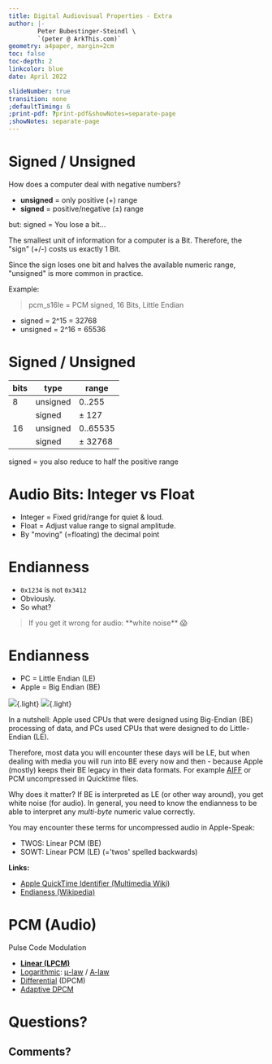 ```yaml
---
title: Digital Audiovisual Properties - Extra
author: |-
        Peter Bubestinger-Steindl \
        `(peter @ ArkThis.com)`
geometry: a4paper, margin=2cm
toc: false
toc-depth: 2
linkcolor: blue
date: April 2022

slideNumber: true
transition: none
;defaultTiming: 6
;print-pdf: ?print-pdf&showNotes=separate-page
;showNotes: separate-page
---
```



# Signed / Unsigned

How does a computer deal with negative numbers?

  * **unsigned** = only positive (+) range
  * **signed** = positive/negative (±) range

but: signed = You lose a bit...

<aside class="notes">
The smallest unit of information for a computer is a Bit.
Therefore, the "sign" (+/-) costs us exactly 1 Bit.

Since the sign loses one bit and halves the available numeric range, "unsigned"
is more common in practice.

Example:

> pcm_s16le = PCM signed, 16 Bits, Little Endian

  * signed = 2^15 = 32768
  * unsigned = 2^16 = 65536
</aside>



# Signed / Unsigned

| bits      | type      | range    |
| --------- | --------- | -------- |
| 8         | unsigned  | 0..255   |
|           | signed    | ± 127    |
| 16        | unsigned  | 0..65535 |
|           | signed    | ± 32768  |

signed = you also reduce to half the positive range



# Audio Bits: Integer vs Float

  * Integer = Fixed grid/range for quiet &amp; loud.
  * Float = Adjust value range to signal amplitude.
  * By "moving" (=floating) the decimal point



# Endianness

  * `0x1234` is not `0x3412`
  * Obviously.
  * So what?

<blockquote class="fragment">
If you get it wrong for audio:  
**white noise**  😱️
</blockquote>



# Endianness

  * PC = Little Endian (LE)
  * Apple = Big Endian (BE)

![](../../../images/data/little_endian.png){.light}
![](../../../images/data/big_endian.png){.light}

<aside class="notes">
In a nutshell:
Apple used CPUs that were designed using Big-Endian (BE) processing of data, and PCs
used CPUs that were designed to do Little-Endian (LE).

Therefore, most data you will encounter these days will be LE, but when dealing
with media you will run into BE every now and then - because Apple (mostly) keeps
their BE legacy in their data formats.
For example [AIFF](https://en.wikipedia.org/wiki/Audio_Interchange_File_Format) or PCM uncompressed in Quicktime files.

Why does it matter?
If BE is interpreted as LE (or other way around), you get white noise (for audio).
In general, you need to know the endianness to be able to interpret any
*multi-byte* numeric value correctly.


You may encounter these terms for uncompressed audio in Apple-Speak:

  * TWOS: Linear PCM (BE)
  * SOWT: Linear PCM (LE) (='twos' spelled backwards)


**Links:**

  * [Apple QuickTime Identifier (Multimedia Wiki)](https://wiki.multimedia.cx/index.php/PCM#Apple_QuickTime_Identifiers)
  * [Endianess (Wikipedia)](https://en.wikipedia.org/wiki/Endianness)
</aside>



# PCM (Audio)

Pulse Code Modulation

  * **[Linear (LPCM)](https://en.wikipedia.org/wiki/Pulse-code_modulation)**
  * [Logarithmic](https://wiki.multimedia.cx/index.php/ADPCM#Logarithmic_PCM): 
    [μ-law](https://en.wikipedia.org/wiki/%CE%9C-law_algorithm) / 
    [A-law](https://en.wikipedia.org/wiki/A-law_algorithm)
  * [Differential](https://en.wikipedia.org/wiki/Differential_pulse-code_modulation) (DPCM)
  * [Adaptive DPCM](https://en.wikipedia.org/wiki/Adaptive_differential_pulse-code_modulation)



# Questions?
## Comments?

